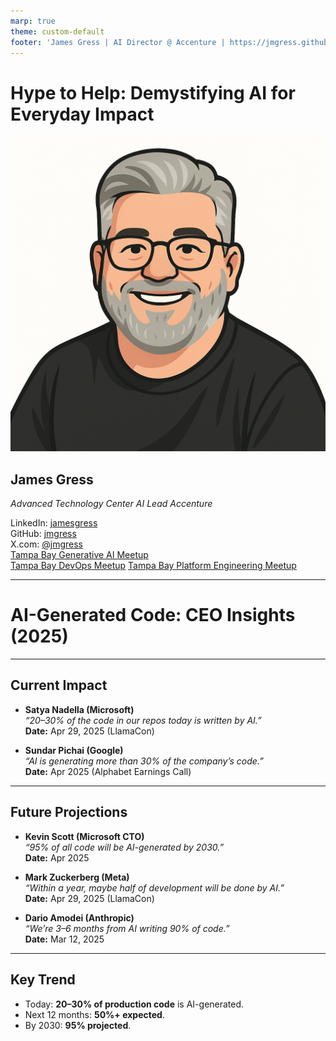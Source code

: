 ```yaml
---
marp: true
theme: custom-default
footer: 'James Gress | AI Director @ Accenture | https://jmgress.github.io/usegenai/'
---
```

# Hype to Help: Demystifying AI for Everyday Impact

![bg right:40%](img/00-jamesgress.png)

## James Gress
_Advanced Technology Center AI Lead Accenture_


<i class="fa-brands fa-linkedin"></i> LinkedIn: [jamesgress](https://linkedin.com/in/jamesgress/)  
<i class="fa-brands fa-github"></i> GitHub: [jmgress](https://github.com/jmgress)  
<i class="fa-brands fa-x-twitter"></i> X.com: [@jmgress](https://x.com/jmgress)  
<i class="fa-brands fa-meetup"></i> [Tampa Bay Generative AI Meetup](https://www.meetup.com/tampa-bay-generative-ai-meetup/)  
<i class="fa-brands fa-meetup"></i> [Tampa Bay DevOps Meetup](https://www.meetup.com/tampa-devops-meetup/)
<i class="fa-brands fa-meetup"></i> [Tampa Bay Platform Engineering Meetup](https://www.meetup.com/tampabayplatformengineering/)
<!-- 
Done 100's of Prototypes
Taken 10 applications to Production ranging from simple RAG to more complex Agentic systems
Specialize in AI in the SDLD or TDLC
-->

---

# **AI-Generated Code: CEO Insights (2025)**

---

## **Current Impact**
- **Satya Nadella (Microsoft)**  
  *“20–30% of the code in our repos today is written by AI.”*  
  **Date:** Apr 29, 2025 (LlamaCon)

- **Sundar Pichai (Google)**  
  *“AI is generating more than 30% of the company’s code.”*  
  **Date:** Apr 2025 (Alphabet Earnings Call)

<!--
Sources:
Satya Nadella: https://www.windowscentral.com/software-apps/ai/satya-nadella-says-30-of-microsofts-code-is-written-by-ai  
Sundar Pichai: https://www.cnbc.com/2025/04/25/google-ceo-sundar-pichai-says-ai-generates-30percent-of-company-code.html  
-->

---

## **Future Projections**
- **Kevin Scott (Microsoft CTO)**  
  *“95% of all code will be AI-generated by 2030.”*  
  **Date:** Apr 2025

- **Mark Zuckerberg (Meta)**  
  *“Within a year, maybe half of development will be done by AI.”*  
  **Date:** Apr 29, 2025 (LlamaCon)

- **Dario Amodei (Anthropic)**  
  *“We’re 3–6 months from AI writing 90% of code.”*  
  **Date:** Mar 12, 2025

<!--
Sources:
Kevin Scott: https://www.windowscentral.com/software-apps/ai/microsoft-cto-predicts-95percent-ai-generated-code-by-2030  
Mark Zuckerberg: https://www.theverge.com/2025/04/29/meta-ceo-mark-zuckerberg-ai-to-write-half-of-code-next-year  
Dario Amodei: https://www.windowscentral.com/software-apps/ai/anthropic-ceo-predicts-ai-writing-90percent-of-code-in-6-months  
-->

---

## **Key Trend**
- Today: **20–30% of production code** is AI-generated.
- Next 12 months: **50%+ expected**.
- By 2030: **95% projected**.

<!--
Summary Sources:
Industry CEO statements from 2025 events and interviews listed above.
-->

